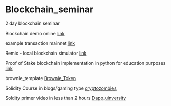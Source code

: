 # Blockchain_seminar
2 day blockchain seminar 


Blockchain demo online [link](https://andersbrownworth.com/blockchain/hash)

example transaction mainnet [link](https://etherscan.io/tx/0xdda320407170203c382df4dae244421e0284b925f5c23bae7ada390254c7e5c6)

Remix - local blockchain simulator [link](https://remix.ethereum.org/#lang=en&optimize=false&runs=200&evmVersion=null&version=soljson-v0.8.18+commit.87f61d96.js)

Proof of Stake blockchain implementation in python for education purposes [link](https://github.com/Jayakumar2812/Proof-Of-Stake-Prototype)

brownie_template [Brownie_Token](https://github.com/Jayakumar2812/brownie_template)


Solidity Course in blogs/gaming type [cryptozombies](https://cryptozombies.io/en/solidity)

Soldity primer video in less than 2 hours [Dapp_uinversity](https://www.youtube.com/watch?v=EhPeHeoKF88)
